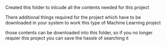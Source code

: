 Created this folder to inlcude all the contents needed for this project

There additional things required for the project which have to be downloaded in your system 
to work this type of Machine Learning project

those contents can be downloaded into this folder, so if you no longer requier this project
you can save the hassle of searching it 
